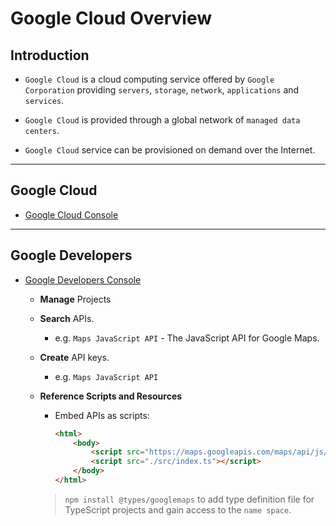 # Google Cloud Overview

## Introduction

* `Google Cloud` is a cloud computing service offered by `Google Corporation` providing `servers`, `storage`, `network`, `applications` and `services`.

* `Google Cloud` is provided through a global network of `managed data centers`. 

* `Google Cloud` service can be provisioned on demand over the Internet. 

---

## Google Cloud

* [Google Cloud Console](https://console.cloud.google.com)

---

## Google Developers

* [Google Developers Console](https://console.developers.google.com)

    * __Manage__ Projects

    * __Search__ APIs.

        * e.g. `Maps JavaScript API` - The JavaScript API for Google Maps.

    * __Create__ API keys.

        * e.g. `Maps JavaScript API`

    * __Reference Scripts and Resources__

        * Embed APIs as scripts:

            ```html
            <html>
                <body>
                    <script src="https://maps.googleapis.com/maps/api/js/key={$KEY}"></script>
                    <script src="./src/index.ts"></script>
                </body>
            </html>
            ```

        > `npm install @types/googlemaps` to add type definition file for TypeScript projects and gain access to the `name space`.